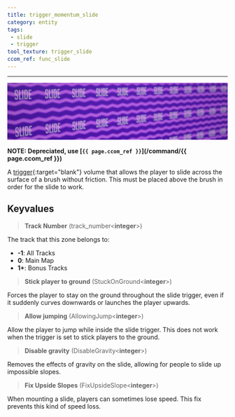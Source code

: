 ```yaml
---
title: trigger_momentum_slide
category: entity
tags:
 - slide
 - trigger
tool_texture: trigger_slide
ccom_ref: func_slide
---
```



----
![Slide trigger texture](/assets/images/trigger_momentum_slide/slides.jpg)

**NOTE: Depreciated, use [`{{ page.ccom_ref }}`](/command/{{ page.ccom_ref }})**
  
A [trigger](https://developer.valvesoftware.com/wiki/Triggers){:target="blank"} volume that allows the player to slide across the surface of a brush without friction. 
This must be placed above the brush in order for the slide to work.


## Keyvalues

>**Track Number** (track_number&lt;**integer**&gt;)

The track that this zone belongs to: 

 - **-1**: All Tracks
 - **0**: Main Map
 - **1+**: Bonus Tracks

>**Stick player to ground** (StuckOnGround&lt;**integer**&gt;)

 Forces the player to stay on the ground throughout the slide trigger, even if it suddenly curves downwards or launches the player upwards.

>**Allow jumping** (AllowingJump&lt;**integer**&gt;)

 Allow the player to jump while inside the slide trigger. This does not work when the trigger is set to stick players to the ground.

>**Disable gravity** (DisableGravity&lt;**integer**&gt;)

 Removes the effects of gravity on the slide, allowing for people to slide up impossible slopes.

>**Fix Upside Slopes** (FixUpsideSlope&lt;**integer**&gt;)

 When mounting a slide, players can sometimes lose speed. This fix prevents this kind of speed loss.
